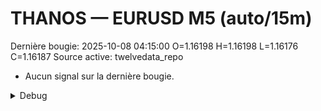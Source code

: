 # THANOS — EURUSD M5 (auto/15m)
Dernière bougie: 2025-10-08 04:15:00  O=1.16198  H=1.16198  L=1.16176  C=1.16187
Source active: twelvedata_repo

- Aucun signal sur la dernière bougie.

<details><summary>Debug</summary>

- TD_API_KEY manquant.

</details>